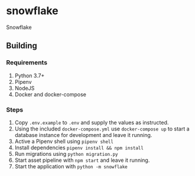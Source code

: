 # snowflake

Snowflake

## Building

### Requirements

1. Python 3.7+
2. Pipenv
2. NodeJS
3. Docker and docker-compose

### Steps

1. Copy `.env.example` to `.env` and supply the values as instructed.
2. Using the included `docker-compose.yml` use `docker-compose up` to start a
database instance for development and leave it running.
3. Active a Pipenv shell using `pipenv shell`
4. Install dependencies `pipenv install && npm install`
5. Run migrations using `python migration.py`
6. Start asset pipeline with `npm start` and leave it running.
7. Start the application with `python -m snowflake`
